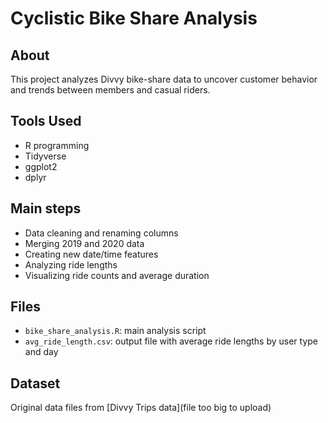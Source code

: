 
# Cyclistic Bike Share Analysis

## About
This project analyzes Divvy bike-share data to uncover customer behavior and trends between members and casual riders.

## Tools Used
- R programming
- Tidyverse
- ggplot2
- dplyr

## Main steps
- Data cleaning and renaming columns
- Merging 2019 and 2020 data
- Creating new date/time features
- Analyzing ride lengths
- Visualizing ride counts and average duration

## Files
- `bike_share_analysis.R`: main analysis script
- `avg_ride_length.csv`: output file with average ride lengths by user type and day

## Dataset
Original data files from [Divvy Trips data](file too big to upload)

